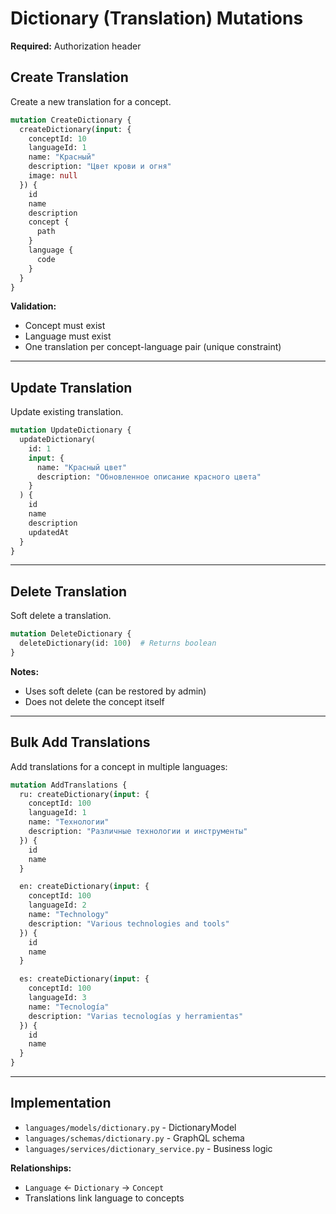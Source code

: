 # Dictionary (Translation) Mutations

**Required:** Authorization header

## Create Translation

Create a new translation for a concept.

```graphql
mutation CreateDictionary {
  createDictionary(input: {
    conceptId: 10
    languageId: 1
    name: "Красный"
    description: "Цвет крови и огня"
    image: null
  }) {
    id
    name
    description
    concept {
      path
    }
    language {
      code
    }
  }
}
```

**Validation:**
- Concept must exist
- Language must exist
- One translation per concept-language pair (unique constraint)

---

## Update Translation

Update existing translation.

```graphql
mutation UpdateDictionary {
  updateDictionary(
    id: 1
    input: {
      name: "Красный цвет"
      description: "Обновленное описание красного цвета"
    }
  ) {
    id
    name
    description
    updatedAt
  }
}
```

---

## Delete Translation

Soft delete a translation.

```graphql
mutation DeleteDictionary {
  deleteDictionary(id: 100)  # Returns boolean
}
```

**Notes:**
- Uses soft delete (can be restored by admin)
- Does not delete the concept itself

---

## Bulk Add Translations

Add translations for a concept in multiple languages:

```graphql
mutation AddTranslations {
  ru: createDictionary(input: {
    conceptId: 100
    languageId: 1
    name: "Технологии"
    description: "Различные технологии и инструменты"
  }) {
    id
    name
  }

  en: createDictionary(input: {
    conceptId: 100
    languageId: 2
    name: "Technology"
    description: "Various technologies and tools"
  }) {
    id
    name
  }

  es: createDictionary(input: {
    conceptId: 100
    languageId: 3
    name: "Tecnología"
    description: "Varias tecnologías y herramientas"
  }) {
    id
    name
  }
}
```

---

## Implementation

- `languages/models/dictionary.py` - DictionaryModel
- `languages/schemas/dictionary.py` - GraphQL schema
- `languages/services/dictionary_service.py` - Business logic

**Relationships:**
- `Language` ← `Dictionary` → `Concept`
- Translations link language to concepts
